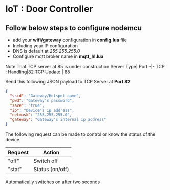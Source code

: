 # IoT : Door Controller

## Follow below steps to configure nodemcu

* add your **wifi/gateway** configuration in **config.lua** file
* Including your IP configuration
* DNS is default at _255.255.255.0_
* Configure mqtt broker name in **mqtt_hl.lua**

Note That TCP server at 85 is under construction
Server Type| Port
-|-
TCP : Handling|82
<del>TCP Update</del> | <del>85</del>

Send this following JSON payload to TCP Server at **Port 82**

```json
{
  "ssid": "Gateway/Hotspot name",
  "pwd": "Gateway's password",
  "save": "true",
  "ip": "Device's ip address",
  "netmask": "255.255.255.0",
  "gateway": "Gateway's internal ip address"
}
```

The following request can be made to control or know the status of
the device

| Request | Action          |
| ------- | --------------- |
| "off"   | Switch off      |
| "stat"  | Status (on/off) |

Automatically switches on after two seconds
